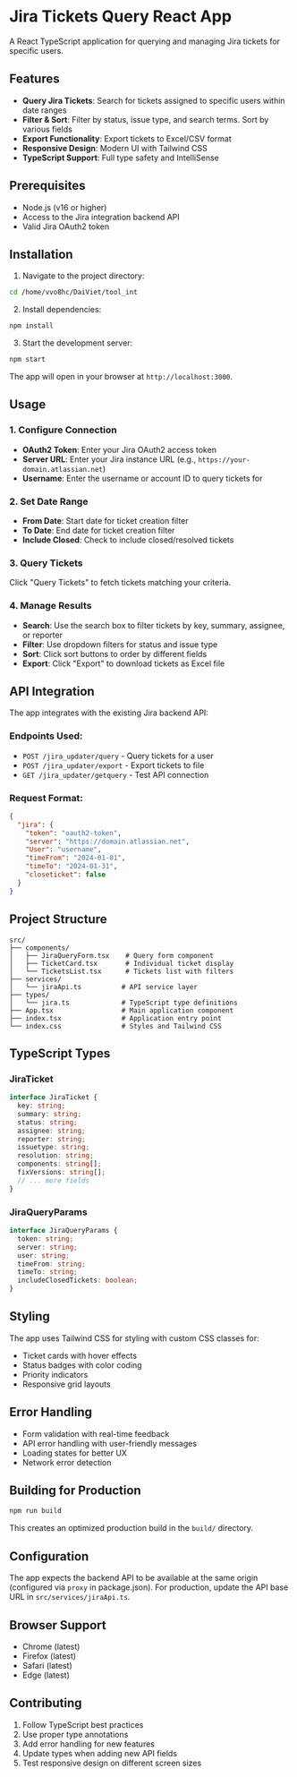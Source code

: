 # Jira Tickets Query React App

A React TypeScript application for querying and managing Jira tickets for specific users.

## Features

- **Query Jira Tickets**: Search for tickets assigned to specific users within date ranges
- **Filter & Sort**: Filter by status, issue type, and search terms. Sort by various fields
- **Export Functionality**: Export tickets to Excel/CSV format
- **Responsive Design**: Modern UI with Tailwind CSS
- **TypeScript Support**: Full type safety and IntelliSense

## Prerequisites

- Node.js (v16 or higher)
- Access to the Jira integration backend API
- Valid Jira OAuth2 token

## Installation

1. Navigate to the project directory:
```bash
cd /home/vvo8hc/DaiViet/tool_int
```

2. Install dependencies:
```bash
npm install
```

3. Start the development server:
```bash
npm start
```

The app will open in your browser at `http://localhost:3000`.

## Usage

### 1. Configure Connection
- **OAuth2 Token**: Enter your Jira OAuth2 access token
- **Server URL**: Enter your Jira instance URL (e.g., `https://your-domain.atlassian.net`)
- **Username**: Enter the username or account ID to query tickets for

### 2. Set Date Range
- **From Date**: Start date for ticket creation filter
- **To Date**: End date for ticket creation filter
- **Include Closed**: Check to include closed/resolved tickets

### 3. Query Tickets
Click "Query Tickets" to fetch tickets matching your criteria.

### 4. Manage Results
- **Search**: Use the search box to filter tickets by key, summary, assignee, or reporter
- **Filter**: Use dropdown filters for status and issue type
- **Sort**: Click sort buttons to order by different fields
- **Export**: Click "Export" to download tickets as Excel file

## API Integration

The app integrates with the existing Jira backend API:

### Endpoints Used:
- `POST /jira_updater/query` - Query tickets for a user
- `POST /jira_updater/export` - Export tickets to file
- `GET /jira_updater/getquery` - Test API connection

### Request Format:
```json
{
  "jira": {
    "token": "oauth2-token",
    "server": "https://domain.atlassian.net",
    "User": "username",
    "timeFrom": "2024-01-01",
    "timeTo": "2024-01-31",
    "closeticket": false
  }
}
```

## Project Structure

```
src/
├── components/
│   ├── JiraQueryForm.tsx    # Query form component
│   ├── TicketCard.tsx       # Individual ticket display
│   └── TicketsList.tsx      # Tickets list with filters
├── services/
│   └── jiraApi.ts          # API service layer
├── types/
│   └── jira.ts             # TypeScript type definitions
├── App.tsx                 # Main application component
├── index.tsx               # Application entry point
└── index.css               # Styles and Tailwind CSS
```

## TypeScript Types

### JiraTicket
```typescript
interface JiraTicket {
  key: string;
  summary: string;
  status: string;
  assignee: string;
  reporter: string;
  issuetype: string;
  resolution: string;
  components: string[];
  fixVersions: string[];
  // ... more fields
}
```

### JiraQueryParams
```typescript
interface JiraQueryParams {
  token: string;
  server: string;
  user: string;
  timeFrom: string;
  timeTo: string;
  includeClosedTickets: boolean;
}
```

## Styling

The app uses Tailwind CSS for styling with custom CSS classes for:
- Ticket cards with hover effects
- Status badges with color coding
- Priority indicators
- Responsive grid layouts

## Error Handling

- Form validation with real-time feedback
- API error handling with user-friendly messages
- Loading states for better UX
- Network error detection

## Building for Production

```bash
npm run build
```

This creates an optimized production build in the `build/` directory.

## Configuration

The app expects the backend API to be available at the same origin (configured via `proxy` in package.json). For production, update the API base URL in `src/services/jiraApi.ts`.

## Browser Support

- Chrome (latest)
- Firefox (latest)
- Safari (latest)
- Edge (latest)

## Contributing

1. Follow TypeScript best practices
2. Use proper type annotations
3. Add error handling for new features
4. Update types when adding new API fields
5. Test responsive design on different screen sizes